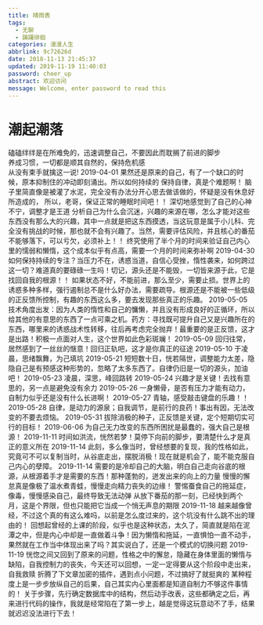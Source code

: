 ```yaml
---
title: 晴雨表
tags:
  - 无聊
  - 踌躇徘徊
categories: 漫漫人生
abbrlink: 9c72626d
date: 2018-11-13 21:45:37
updated: 2019-11-19 11:40:03
password: cheer_up
abstract: 欢迎访问
message: Welcome, enter password to read this
---
```

# 潮起潮落
磕磕绊绊是在所难免的，迅速调整自己，不要因此而耽搁了前进的脚步  
养成习惯，一切都是顺其自然的，保持危机感  
从没有束手就擒这一说!
2019-04-01
果然还是原来的自己，有了一个缺口的时候，原本抑制住的冲动即刻涌出。所以如何持续的
保持自律，真是个难题啊！
脑子里简直像是被灌了水泥，完全没有办法分开心思去做该做的，怀疑是没有休息好所造成的，
所以，老哥，保证正常的睡眠时间吧！！
深切地感觉到了自己的心神不宁，调整才是王道
分析自己为什么会沉迷，兴趣的来源在哪，怎么才能对这些东西没有那么大的兴趣，其中一点就是把这东西摸透，当这玩意是属于小儿科、完全没有挑战的时候，那也就不会有兴趣了。当然，需要评估风险，并且核心的番茄不能够落下，可以亏欠，必须补上！！
终究使用了半个月的时间来验证自己内心里的懦弱和懒惰，这个成本似乎有点高，需要一个月的时间来弥补啊
2019-04-30
如何保持持续的专注？当压力不在，诱惑当道，自信心受挫，惰性袭来，如何跨过这一切？难道真的要碌碌一生吗！切记，源头还是不能毁，一切皆来源于此，它是找回自我的根源！！
如果状态不好，不能前进，那么至少，需要止损。世界上的诱惑多种多样，强行遏制总不是什么好办法，需要疏导。根源还是不能被一些低级的正反馈所控制，有趣的东西这么多，要去发现那些真正的乐趣。
2019-05-05
技术角度出发：因为人类的惰性和自己的慵懒，并且没有形成良好的正循环，所以给其他的有意思的东西了一点可乘之机。药方：寻找既可提升自己又是兴趣所在的东西，哪里来的诱惑战术性转移，往后再考虑完全抛弃！最重要的是正反馈，这才是出路！积极一点面对人生，这个世界如此色彩斑斓！
2019-05-09
回归往常，居然感到了一丝丝的惬意！回归正轨吧，这才是你真正的征途
2019-05-10
于凌晨，思绪飘舞，为己填坑
2019-05-21
短短数十日，恍若隔世，调整能力太差，隐隐自己是有预感这种形势的，忽略了太多东西了。自律仍旧是一切的源头，加油吧！
2019-05-23
凌晨，深思，峰回路转
2019-05-24
兴趣才是关键！去找有意思的，另一点是避免没有余力
2019-05-26
一身懒骨，是否有压力才能有动力，自制力似乎还是没有什么长进啊！
2019-05-27
青轴，感受敲击键盘的乐趣！！
2019-05-28
自律，是动力的源泉；自我调节，是前行的良药！事出有因，无法改变的不要去烦恼。
2019-05-31
拔除消极的种子，正反馈是关键，定个短期切实可行的目标！
2019-06-06
为自己无力改变的东西所困扰是最蠢的，强大自己是根源！
2019-11-11
时间如洪流，恍然若梦！莫停下向前的脚步，要清楚什么才是真正的意义所在
2019-11-14
此刻，多么像当时，曾经想要的复现，我的性格如此，究竟可不可以复制当时，从谷底走出，摆脱消极！现在就是机会了，能不能克服自己内心的孽障。
2019-11-14
需要的是冷却自己的大脑，明白自己走向谷底的根源，从根源着手才是需要的东西！那种蓬勃的，迸发出来的向上的力量
慢慢的懈怠真是像极了温水煮青蛙，慢慢走向精力丧失的边缘！
警惕蚕食自己的拖延症，像毒，慢慢感染自己，最终导致无法动弹 
从放下番茄的那一刻，已经快到两个月，这是个界限，但也只能把它当成一个悄无声息的期限
2019-11-18
越来越像曾经，不过这个真的有这么难吗，以前是怎么度过来的，这个坑没有什么跳不出的理由的！
回想起曾经的上课的阶段，似乎也是这种状态，太久了，简直就是陷在泥潭之中，但是内心中却是一直做着斗争！因为懒惰和拖延，一直惧怕一直不动手，果然就在工作当中体现出来了吗？其实说白了，还是一个模式的切换问题
2019-11-19
恍惚之间又回到了原来的问题，性格之中的懈怠，隐藏在身体里面的懒惰与缺陷，自我控制力的丧失，今天还可以回想，一定一定得要从这个阶段中走出来，自我救赎
折腾了下文章加密的插件，遇到点小问题，不过搞好了就挺爽的
某种程度上是一步步放纵自己的后果，自己其实内心里面都是知道自制力不够这件事情的！
关于步骤，先行确定数据库中的结构，然后动手改表，这些都确定之后，再来进行代码的操作，我就是经常陷在了第一步上，越是觉得这玩意动不了手，结果就迟迟没法进行下去！